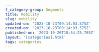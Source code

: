 ```yaml
---
f_category-group: Segments
title: Mobility
slug: mobility
updated-on: '2023-10-23T09:14:03.575Z'
created-on: '2023-10-23T09:14:03.575Z'
published-on: '2023-10-26T10:54:25.765Z'
layout: '[categories].html'
tags: categories
---
```




